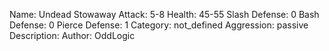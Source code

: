 Name: Undead Stowaway
Attack: 5-8
Health: 45-55
Slash Defense: 0
Bash Defense: 0
Pierce Defense: 1
Category: not_defined
Aggression: passive
Description:
Author: OddLogic